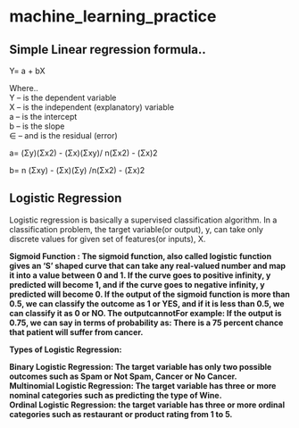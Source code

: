 # machine_learning_practice

<h2> <b> Simple Linear regression formula.. </b> </h2>
Y= a + bX 

Where..
<br/> Y – is the dependent variable
<br/> X – is the independent (explanatory) variable
<br/> a – is the intercept
<br/> b – is the slope
<br/> ∈ – and is the residual (error)

a= (Σy)(Σx2) - (Σx)(Σxy)/ n(Σx2) - (Σx)2

b= n (Σxy) - (Σx)(Σy) /n(Σx2) - (Σx)2

<h2><b> Logistic Regression </b></h2>

Logistic regression is basically a supervised classification algorithm. In a classification problem, the target variable(or output), y, can take only discrete values for given set of features(or inputs), X.

<b> Sigmoid Function : <b/>
The sigmoid function, also called logistic function gives an ‘S’ shaped curve that can take any real-valued number and map it into a value between 0 and 1. If the curve goes to positive infinity, y predicted will become 1, and if the curve goes to negative infinity, y predicted will become 0. If the output of the sigmoid function is more than 0.5, we can classify the outcome as 1 or YES, and if it is less than 0.5, we can classify it as 0 or NO. The outputcannotFor example: If the output is 0.75, we can say in terms of probability as: There is a 75 percent chance that patient will suffer from cancer.
  
<b> Types of Logistic Regression: </b>

Binary Logistic Regression: The target variable has only two possible outcomes such as Spam or Not Spam, Cancer or No Cancer.
<br />
Multinomial Logistic Regression: The target variable has three or more nominal categories such as predicting the type of Wine.
<br />
Ordinal Logistic Regression: the target variable has three or more ordinal categories such as restaurant or product rating from 1 to 5.
<br />
